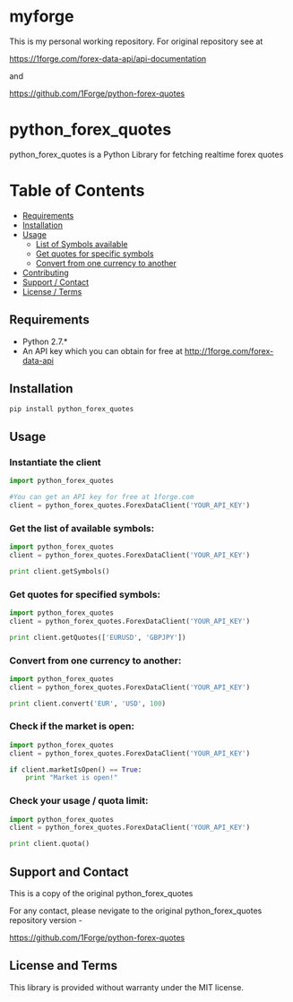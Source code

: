 # myforge

This is my personal working repository.
For original repository see at 

https://1forge.com/forex-data-api/api-documentation

and 

https://github.com/1Forge/python-forex-quotes



# python_forex_quotes

python_forex_quotes is a Python Library for fetching realtime forex quotes

# Table of Contents

- [Requirements](#requirements)
- [Installation](#installation)
- [Usage](#usage)
    - [List of Symbols available](#get-the-list-of-available-symbols)
    - [Get quotes for specific symbols](#get-quotes-for-specified-symbols)
    - [Convert from one currency to another](#convert-from-one-currency-to-another)
- [Contributing](#contributing)
- [Support / Contact](#support-and-contact)
- [License / Terms](#license-and-terms)

## Requirements
* Python 2.7.*
* An API key which you can obtain for free at http://1forge.com/forex-data-api

## Installation
```
pip install python_forex_quotes
```
## Usage

### Instantiate the client
```python
import python_forex_quotes

#You can get an API key for free at 1forge.com
client = python_forex_quotes.ForexDataClient('YOUR_API_KEY')
```

### Get the list of available symbols:

```python
import python_forex_quotes
client = python_forex_quotes.ForexDataClient('YOUR_API_KEY')

print client.getSymbols()
```

### Get quotes for specified symbols:
```python
import python_forex_quotes
client = python_forex_quotes.ForexDataClient('YOUR_API_KEY')

print client.getQuotes(['EURUSD', 'GBPJPY'])
```

### Convert from one currency to another:
```python
import python_forex_quotes
client = python_forex_quotes.ForexDataClient('YOUR_API_KEY')

print client.convert('EUR', 'USD', 100)
```

### Check if the market is open:
```python
import python_forex_quotes
client = python_forex_quotes.ForexDataClient('YOUR_API_KEY')

if client.marketIsOpen() == True:
    print "Market is open!"

```

### Check your usage / quota limit:
```python
import python_forex_quotes
client = python_forex_quotes.ForexDataClient('YOUR_API_KEY')

print client.quota()
```


## Support and Contact
This is a copy of the original python_forex_quotes

For any contact, please nevigate to the original 
python_forex_quotes repository version - 

https://github.com/1Forge/python-forex-quotes


## License and Terms
This library is provided without warranty under the MIT license.

